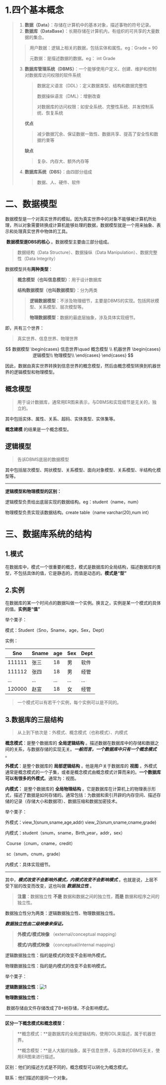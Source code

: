
# 1.四个基本概念

> 1. **数据（Data）**：存储在计算机中的基本对象，描述事物的符号记录。
> 2. **数据库（DataBase）**：长期存储在计算机内，有组织的可共享的大量数据的集合。
>
> > 用户数据：逻辑上相关的数据，包括实体和属性。eg：Grade = 90
> >
> > 元数据：是描述数据的数据。eg： int Grade
>
> 3. **数据库管理系统（DBMS）**：一个能够使用户定义、创建、维护和控制对数据库访问权限的软件系统
>
>    > 数据定义语言（DDL）：定义数据类型、结构和数据完整性
>    >
>    > 数据操纵语言（DML）：增删改查
>    >
>    > 对数据库的访问权限：如安全系统、完整性系统、并发控制系统、恢复系统
>
>    **优点**
>
>    > 减少数据冗余、保证数据一致性、数据共享、提高了安全性和数据约束等
>
>    **缺点**
>
>    > 复杂、内存大、额外内存等
>
> 4. **数据库系统（DBS）**：由四部分组成
>
>    > 数据、人、硬件、软件

# 二、数据模型

​	数据模型是一个对真实世界的模拟。因为真实世界中的对象不能够被计算机所处理，所以对象需要转换成计算机能够处理的数据，数据模型就是一个用来抽象、表示和处理真实世界中物体的工具。

​	**数据模型是DBS的核心** 。数据模型主要由三部分组成。

> 数据结构（Data Structure）、数据操纵（Data Manipulation）、数据完整性（Data Integrity）

数据模型共有**两种类型**：

> **概念模型（也叫信息模型）**：用于设计数据库
>
> **结构数据模型（也叫数据模型）**：分为两类
>
> > **逻辑数据模型**：不涉及物理细节，主要是DBMS的实现。包括网状模型、关系模型、层次模型等。
> >
> > **物理数据模型**：数据的最底层抽象，涉及具体实现细节。

即，共有三个世界：

> 真实世界、信息世界、物理世界

$$
数据模型 
\begin{cases}
信息世界\quad 概念模型 \\
机器世界 \begin{cases}
	逻辑模型\\
	物理模型\\
\end{cases}
\end{cases}
$$

因此，数据由真实世界转换到信息世界的概念模型，然后由概念模型转换到机器世界的逻辑模型和物理模型。

## 概念模型

> 用于设计数据库，通常用ER图来表示，与DBMS和实现细节是无关的，独立的。

其中包括实体、属性、关系、超码、实体类型、实体集等。

**概念建模** 的结果是一个概念模型。

## 逻辑模型

> 告诉DBMS底层的数据模型

其中包括层次模型、网状模型、关系模型、面向对象模型、关系模型、半结构化模型等。

---

**逻辑模型和物理模型的区别：**

逻辑模型负责给出底层实现的数据结构。eg：student（name，num）

物理模型负责实现该数据结构。create table（name varchar(20),num int）

# 三、数据库系统的结构

## 1.模式

​	在数据库中，模式一个很重要的概念，模式是数据库的全局结构，描述数据库的类型，不包括具体的值，它是静态的，而值是动态的。**模式是“型”**

## 2.实例

​	在数据库的某一个时间点的数据叫做一个实例。换言之，实例是某一个模式的具体的值。**实例是“值”**

举个栗子：

模式：Student（Sno，Sname，age，Sex，Dept）

实例：

| Sno    | Sname | age  | Sex  | Dept |
| ------ | ----- | ---- | ---- | ---- |
| 111111 | 张三  | 18   | 男   | 软件 |
| 111112 | 张四  | 18   | 男   | 经管 |
| ...    | ...   | ...  | ...  | ...  |
| 120000 | 赵宣  | 18   | 女   | 经管 |

> 一个模式可以有若干个实例，每个实例可以是不同的。

## 3.数据库的三层结构

> 从上到下依次是：外模式、概念模式（也称模式）、内模式

**概念模式**：是整个数据库的 **全局逻辑结构** 。描述数据在数据库中的存储和数据之间的关系，与数据存储的实现无关。***一般而言，一个数据库中只有一个概念模式*** 。

**外模式**：是整个数据库的 **局部逻辑结构** 。他是用户关于数据库的 **视图** 。外模式通常是概念模式的一个子集，或者是概念模式由概念模式计算而来的。**一个数据库可以有很多的外模式**。通常为：视图。

**内模式：** 是整个数据库的 **全局物理结构** 。它是数据库在计算机上的物理表示形式，描述了数据是如何存储的。通常包括：为数据和索引开辟的内存空间、描述存储的记录（存储大小和数据项）、数据压缩和数据加密技术。

举个栗子：

外模式：view_1(snum,sname,age,addr)     view_2(snum,sname,cname,grade)

内模式：student（snum，sname，Birth_year，addr，sex）

​		Course（cnum，cname，credit）

​		sc（snum，cnum，grade）

内模式：具体实现细节。

---

其中，***模式改变不会影响外模式，内模式改变不会影响模式*** 。也就是说，上层不受下层的改变而改变，这也叫做 ***数据独立性*** 。

> **注意**：数据独立性 **不是** 数据和数据之间的独立性，**而是** 数据和程序之间的独立性。

数据独立性分为两类：逻辑数据独立性、物理数据独立性。

***数据独立性由二级映像来保证。***

> **外模式/模式映像** （external/conceptual mapping）
>
> **模式/内模式映像** （conceptual/internal mapping）



逻辑数据独立性：指的是模式的改变不会影响外模式。

物理数据独立性：指的是内模式的改变不会影响模式。



举个栗子：

**逻辑数据独立性**：![1](https://github.com/Seriendipity/Learning-Note/blob/main/%E6%95%B0%E6%8D%AE%E5%BA%93/%E4%B8%80%E3%80%81%E6%95%B0%E6%8D%AE%E5%BA%93%E7%9A%84%E5%9F%BA%E6%9C%AC%E6%A6%82%E5%BF%B5/picture/1.png)

**物理数据独立性：**

​	数据存储由文件存储改成了B+树存储，不会影响模式。

---

**区分一下概念模式和概念模型：**

> **概念模式：**是数据库的全局逻辑结构，使用DDL来描述，属于机器世界。
>
> **概念模型：**是人大脑的抽象，属于信息世界，与具体的DBMS无关，使用ER图来进行描述。

区别：他们的描述方式是不同的，概念模型可以转化为概念模式。

联系：他们描述的是同一个对象。

